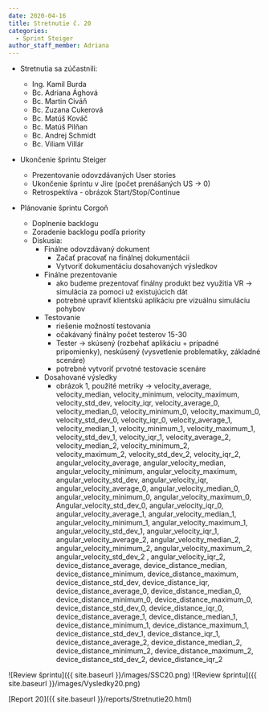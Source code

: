 ```yaml
---
date: 2020-04-16
title: Stretnutie č. 20
categories:
  - Sprint Steiger
author_staff_member: Adriana
---
```

- Stretnutia sa zúčastnili:
    - Ing. Kamil Burda
    - Bc. Adriana Ághová
    - Bc. Martin Civáň
    - Bc. Zuzana Cukerová
    - Bc. Matúš Kováč
    - Bc. Matúš Pilňan
    - Bc. Andrej Schmidt
    - Bc. Viliam Villár
    
- Ukončenie šprintu Steiger
    - Prezentovanie odovzdávaných User stories
    - Ukončenie šprintu v Jire (počet prenášaných US -> 0)
    - Retrospektíva - obrázok Start/Stop/Continue

- Plánovanie šprintu Corgoň
    - Doplnenie backlogu
    - Zoradenie backlogu podľa priority
    - Diskusia:
        - Finálne odovzdávaný dokument
            - Začať pracovať na finálnej dokumentácii
            - Vytvoriť dokumentáciu dosahovaných výsledkov
        - Finálne prezentovanie
            - ako budeme prezentovať finálny produkt bez využitia VR -> simulácia za pomoci už existujúcich dát
            - potrebné upraviť klientskú aplikáciu pre vizuálnu simuláciu pohybov
        - Testovanie
            - riešenie možností testovania 
            - očakávaný finálny počet testerov 15-30
            - Tester -> skúsený (rozbehať aplikáciu + prípadné pripomienky), neskúsený (vysvetlenie problematiky, základné scenáre)
            - potrebné vytvoriť prvotné testovacie scenáre
        - Dosahované výsledky 
            - obrázok 1, použité metriky -> velocity_average, velocity_median, velocity_minimum, velocity_maximum, velocity_std_dev, velocity_iqr, velocity_average_0, velocity_median_0, velocity_minimum_0, velocity_maximum_0, velocity_std_dev_0, velocity_iqr_0, velocity_average_1, velocity_median_1, velocity_minimum_1, velocity_maximum_1, velocity_std_dev_1, velocity_iqr_1, velocity_average_2, velocity_median_2, velocity_minimum_2, velocity_maximum_2, velocity_std_dev_2, velocity_iqr_2, angular_velocity_average, angular_velocity_median, angular_velocity_minimum, angular_velocity_maximum, angular_velocity_std_dev, angular_velocity_iqr, angular_velocity_average_0, angular_velocity_median_0, angular_velocity_minimum_0, angular_velocity_maximum_0, Angular_velocity_std_dev_0, angular_velocity_iqr_0, angular_velocity_average_1, angular_velocity_median_1, angular_velocity_minimum_1, angular_velocity_maximum_1, angular_velocity_std_dev_1, angular_velocity_iqr_1, angular_velocity_average_2, angular_velocity_median_2, angular_velocity_minimum_2, angular_velocity_maximum_2, angular_velocity_std_dev_2 , angular_velocity_iqr_2, device_distance_average, device_distance_median, device_distance_minimum, device_distance_maximum, device_distance_std_dev, device_distance_iqr, device_distance_average_0, device_distance_median_0, device_distance_minimum_0, device_distance_maximum_0, device_distance_std_dev_0, device_distance_iqr_0, device_distance_average_1, device_distance_median_1, device_distance_minimum_1, device_distance_maximum_1, device_distance_std_dev_1, device_distance_iqr_1, device_distance_average_2, device_distance_median_2, device_distance_minimum_2, device_distance_maximum_2, device_distance_std_dev_2, device_distance_iqr_2

![Review šprintu]({{ site.baseurl }}/images/SSC20.png)
![Review šprintu]({{ site.baseurl }}/images/Vysledky20.png)

[Report 20]({{ site.baseurl }}/reports/Stretnutie20.html)